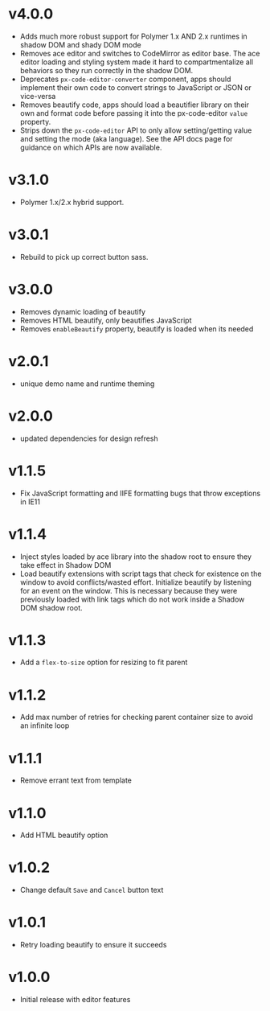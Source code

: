 v4.0.0
==================
* Adds much more robust support for Polymer 1.x AND 2.x runtimes in shadow DOM
  and shady DOM mode
* Removes ace editor and switches to CodeMirror as editor base. The ace editor
  loading and styling system made it hard to compartmentalize all behaviors
  so they run correctly in the shadow DOM.
* Deprecates `px-code-editor-converter` component, apps should implement their
  own code to convert strings to JavaScript or JSON or vice-versa
* Removes beautify code, apps should load a beautifier library on their own
  and format code before passing it into the px-code-editor `value` property.
* Strips down the `px-code-editor` API to only allow setting/getting value
  and setting the mode (aka language). See the API docs page for guidance
  on which APIs are now available.

v3.1.0
==================
* Polymer 1.x/2.x hybrid support.

v3.0.1
==================
* Rebuild to pick up correct button sass.

v3.0.0
==================
* Removes dynamic loading of beautify
* Removes HTML beautify, only beautifies JavaScript
* Removes `enableBeautify` property, beautify is loaded when its needed

v2.0.1
==================
* unique demo name and runtime theming

v2.0.0
==================
* updated dependencies for design refresh

v1.1.5
==================
* Fix JavaScript formatting and IIFE formatting bugs that throw exceptions in IE11

v1.1.4
==================
* Inject styles loaded by ace library into the shadow root to ensure they take effect in Shadow DOM
* Load beautify extensions with script tags that check for existence on the window to avoid conflicts/wasted effort. Initialize beautify by listening for an event on the window. This is necessary because they were previously loaded with link tags which do not work inside a Shadow DOM shadow root.

v1.1.3
==================
* Add a `flex-to-size` option for resizing to fit parent

v1.1.2
==================
* Add max number of retries for checking parent container size to avoid an infinite loop

v1.1.1
==================
* Remove errant text from template

v1.1.0
==================
* Add HTML beautify option

v1.0.2
==================
* Change default `Save` and `Cancel` button text

v1.0.1
==================
* Retry loading beautify to ensure it succeeds

v1.0.0
==================
* Initial release with editor features

